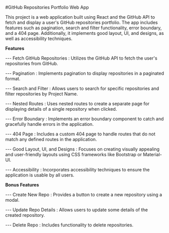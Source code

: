 #GitHub Repositories Portfolio Web App

This project is a web application built using React and the GitHub API to fetch and display a user's GitHub repositories portfolio. The app includes features such as pagination, search and filter functionality, error boundary, and a 404 page. Additionally, it implements good layout, UI, and designs, as well as accessibility techniques.

**Features**

--- Fetch GitHub Repositories : Utilizes the GitHub API to fetch the user's repositories from GitHub.

--- Pagination : Implements pagination to display repositories in a paginated format.

--- Search and Filter : Allows users to search for specific repositories and filter repositories by Project Name. 

--- Nested Routes : Uses nested routes to create a separate page for displaying details of a single repository when clicked.

--- Error Boundary : Implements an error boundary component to catch and gracefully handle errors in the application.

--- 404 Page : Includes a custom 404 page to handle routes that do not match any defined routes in the application.

--- Good Layout, UI, and Designs : Focuses on creating visually appealing and user-friendly layouts using CSS frameworks like Bootstrap or Material-UI.

--- Accessibility : Incorporates accessibility techniques to ensure the application is usable by all users.

**Bonus Features**

--- Create New Repo : Provides a button to create a new repository using a modal.

--- Update Repo Details : Allows users to update some details of the created repository.

--- Delete Repo : Includes functionality to delete repositories.

